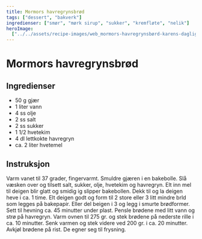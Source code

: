 ```yaml
---
title: Mormors havregrynsbrød
tags: ["dessert", "bakverk"]
ingredienser: ["smør", "mørk sirup", "sukker", "kremfløte", "nelik"]
heroImage:
  ["../../assets/recipe-images/web_mormors-havregrynsbørd-karens-daglige-brød.jpg"]
---
```


# Mormors havregrynsbrød

## Ingredienser

- 50 g gjær
- 1 liter vann
- 4 ss olje
- 2 ss salt
- 2 ss sukker
- 1 1/2 hvetekim
- 4 dl lettkokte havregryn
- ca. 2 liter hvetemel

## Instruksjon

Varm vanet til 37 grader, fingervarmt. Smuldre gjæren i en bakebolle. Slå væsken over og tilsett salt, sukker, olje, hvetekim og havregryn. Elt inn mel til deigen blir glatt og smidig ig slipper bakebollen. Dekk til og la deigen heve i ca. 1 time. Elt deigen godt og form til 2 store eller 3 litt mindre brld som legges på bakepapir. Eller del beigen i 3 og legg i smurte brødformer. Sett til hevning ca. 45 minutter under plast. Pensle brødene med litt vann og strø på havregryn. Varm ovnen til 275 gr. og stek brødene på nederste rille i ca. 10 minutter. Senk varmen og stek videre ved 200 gr. i ca. 20 minutter. Avkjøl brødene på rist. De egner seg til frysning.
